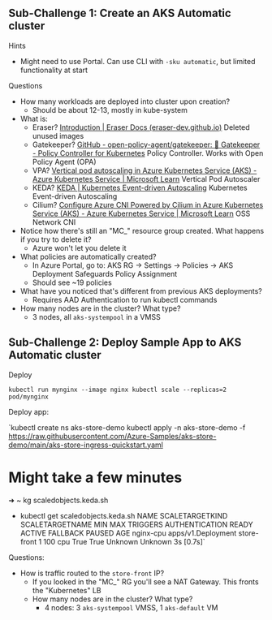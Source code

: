 ## Sub-Challenge 1: Create an AKS Automatic cluster

Hints

- Might need to use Portal. Can use CLI with `-sku automatic`, but limited functionality at start

Questions

- How many workloads are deployed into cluster upon creation?
    - Should be about 12-13, mostly in kube-system
- What is:
    - Eraser? [Introduction | Eraser Docs (eraser-dev.github.io)](https://eraser-dev.github.io/eraser/docs/) Deleted unused images
    - Gatekeeper? [GitHub - open-policy-agent/gatekeeper: 🐊 Gatekeeper - Policy Controller for Kubernetes](https://github.com/open-policy-agent/gatekeeper) Policy Controller. Works with Open Policy Agent (OPA)
    - VPA? [Vertical pod autoscaling in Azure Kubernetes Service (AKS) - Azure Kubernetes Service | Microsoft Learn](https://learn.microsoft.com/en-us/azure/aks/vertical-pod-autoscaler) Vertical Pod Autoscaler
    - KEDA? [KEDA | Kubernetes Event-driven Autoscaling](https://keda.sh/) Kubernetes Event-driven Autoscaling
    - Cilium? [Configure Azure CNI Powered by Cilium in Azure Kubernetes Service (AKS) - Azure Kubernetes Service | Microsoft Learn](https://learn.microsoft.com/en-us/azure/aks/azure-cni-powered-by-cilium) OSS Network CNI
- Notice how there's still an "MC_" resource group created. What happens if you try to delete it?
    - Azure won't let you delete it
- What policies are automatically created?
    - In Azure Portal, go to: AKS RG -> Settings -> Policies -> AKS Deployment Safeguards Policy Assignment
    - Should see ~19 policies
- What have you noticed that's different from previous AKS deployments?
    - Requires AAD Authentication to run kubectl commands
- How many nodes are in the cluster? What type?
    - 3 nodes, all `aks-systempool` in a VMSS

## Sub-Challenge 2: Deploy Sample App to AKS Automatic cluster

Deploy

`kubectl run mynginx --image nginx
kubectl scale --replicas=2 pod/mynginx`

Deploy app:

`kubectl create ns aks-store-demo
kubectl apply -n aks-store-demo -f https://raw.githubusercontent.com/Azure-Samples/aks-store-demo/main/aks-store-ingress-quickstart.yaml

# Might take a few minutes

➜  ~ kg scaledobjects.keda.sh
+ kubectl get scaledobjects.keda.sh
NAME        SCALETARGETKIND      SCALETARGETNAME   MIN   MAX   TRIGGERS   AUTHENTICATION   READY   ACTIVE   FALLBACK   PAUSED    AGE
nginx-cpu   apps/v1.Deployment   store-front       1     100   cpu                         True    True     Unknown    Unknown   3s                                        [0.7s]`

Questions:

- How is traffic routed to the `store-front` IP?
    - If you looked in the "MC_" RG you'll see a NAT Gateway. This fronts the "Kubernetes" LB
    - How many nodes are in the cluster? What type?
        - 4 nodes: 3 `aks-systempool` VMSS, 1 `aks-default` VM